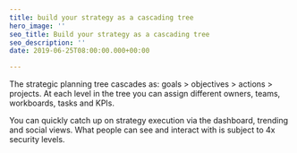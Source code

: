 ```yaml
---
title: build your strategy as a cascading tree
hero_image: ''
seo_title: Build your strategy as a cascading tree
seo_description: ''
date: 2019-06-25T08:00:00.000+00:00

---
```

The strategic planning tree cascades as: goals > objectives > actions > projects. At each level in the tree you can assign different owners, teams, workboards, tasks and KPIs.

You can quickly catch up on strategy execution via the dashboard, trending and social views. What people can see and interact with is subject to 4x security levels.